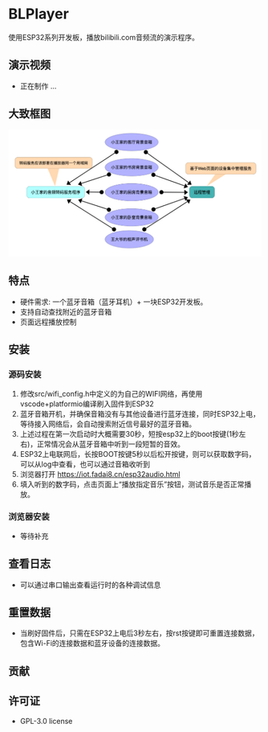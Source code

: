 # BLPlayer

使用ESP32系列开发板，播放bilibili.com音频流的演示程序。

## 演示视频
 - 正在制作 ...

## 大致框图
<img src="./misc/block_diagram.png" alt="Alt Text" width="800"/>

## 特点

- 硬件需求: 一个蓝牙音箱（蓝牙耳机）+ 一块ESP32开发板。
- 支持自动查找附近的蓝牙音箱
- 页面远程播放控制

## 安装

### 源码安装

1. 修改src/wifi_config.h中定义的为自己的WIFI网络，再使用vscode+platformio编译刷入固件到ESP32
2. 蓝牙音箱开机，并确保音箱没有与其他设备进行蓝牙连接，同时ESP32上电，等待接入网络后，会自动搜索附近信号最好的蓝牙音箱。
3. 上述过程在第一次启动时大概需要30秒，短按esp32上的boot按键(1秒左右)，正常情况会从蓝牙音箱中听到一段短暂的音效。
4. ESP32上电联网后，长按BOOT按键5秒以后松开按键，则可以获取数字码，可以从log中查看，也可以通过音箱收听到
5. 浏览器打开 https://iot.fadai8.cn/esp32audio.html 
6. 填入听到的数字码，点击页面上“播放指定音乐”按钮，测试音乐是否正常播放。

### 浏览器安装

- 等待补充

## 查看日志
  - 可以通过串口输出查看运行时的各种调试信息

## 重置数据
  - 当刷好固件后，只需在ESP32上电后3秒左右，按rst按键即可重置连接数据，包含Wi-Fi的连接数据和蓝牙设备的连接数据。


## 贡献

## 许可证
  - GPL-3.0 license